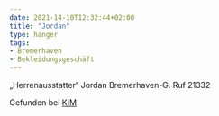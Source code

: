 ```yaml
---
date: 2021-14-10T12:32:44+02:00
title: "Jordan"
type: hanger
tags:
- Bremerhaven
- Bekleidungsgeschäft
---
```

„Herrenausstatter“ Jordan  Bremerhaven-G. Ruf 21332

<div class="source">Gefunden bei <a href="https://www.neue-arbeit-brockensammlung.de/geschaefte/zweigstelle-kim/">KiM</a></div>
